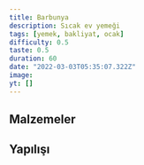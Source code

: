 ```yaml
---
title: Barbunya
description: Sıcak ev yemeği
tags: [yemek, bakliyat, ocak]
difficulty: 0.5
taste: 0.5
duration: 60
date: "2022-03-03T05:35:07.322Z"
image:
yt: []
---
```


## Malzemeler

## Yapılışı
